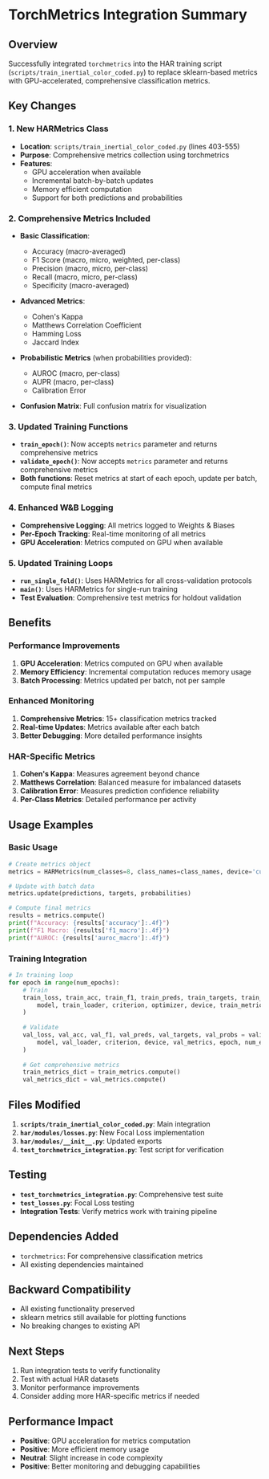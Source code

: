 # TorchMetrics Integration Summary

## Overview
Successfully integrated `torchmetrics` into the HAR training script (`scripts/train_inertial_color_coded.py`) to replace sklearn-based metrics with GPU-accelerated, comprehensive classification metrics.

## Key Changes

### 1. New HARMetrics Class
- **Location**: `scripts/train_inertial_color_coded.py` (lines 403-555)
- **Purpose**: Comprehensive metrics collection using torchmetrics
- **Features**:
  - GPU acceleration when available
  - Incremental batch-by-batch updates
  - Memory efficient computation
  - Support for both predictions and probabilities

### 2. Comprehensive Metrics Included
- **Basic Classification**:
  - Accuracy (macro-averaged)
  - F1 Score (macro, micro, weighted, per-class)
  - Precision (macro, micro, per-class)
  - Recall (macro, micro, per-class)
  - Specificity (macro-averaged)

- **Advanced Metrics**:
  - Cohen's Kappa
  - Matthews Correlation Coefficient
  - Hamming Loss
  - Jaccard Index

- **Probabilistic Metrics** (when probabilities provided):
  - AUROC (macro, per-class)
  - AUPR (macro, per-class)
  - Calibration Error

- **Confusion Matrix**: Full confusion matrix for visualization

### 3. Updated Training Functions
- **`train_epoch()`**: Now accepts `metrics` parameter and returns comprehensive metrics
- **`validate_epoch()`**: Now accepts `metrics` parameter and returns comprehensive metrics
- **Both functions**: Reset metrics at start of each epoch, update per batch, compute final metrics

### 4. Enhanced W&B Logging
- **Comprehensive Logging**: All metrics logged to Weights & Biases
- **Per-Epoch Tracking**: Real-time monitoring of all metrics
- **GPU Acceleration**: Metrics computed on GPU when available

### 5. Updated Training Loops
- **`run_single_fold()`**: Uses HARMetrics for all cross-validation protocols
- **`main()`**: Uses HARMetrics for single-run training
- **Test Evaluation**: Comprehensive test metrics for holdout validation

## Benefits

### Performance Improvements
1. **GPU Acceleration**: Metrics computed on GPU when available
2. **Memory Efficiency**: Incremental computation reduces memory usage
3. **Batch Processing**: Metrics updated per batch, not per sample

### Enhanced Monitoring
1. **Comprehensive Metrics**: 15+ classification metrics tracked
2. **Real-time Updates**: Metrics available after each batch
3. **Better Debugging**: More detailed performance insights

### HAR-Specific Metrics
1. **Cohen's Kappa**: Measures agreement beyond chance
2. **Matthews Correlation**: Balanced measure for imbalanced datasets
3. **Calibration Error**: Measures prediction confidence reliability
4. **Per-Class Metrics**: Detailed performance per activity

## Usage Examples

### Basic Usage
```python
# Create metrics object
metrics = HARMetrics(num_classes=8, class_names=class_names, device='cuda')

# Update with batch data
metrics.update(predictions, targets, probabilities)

# Compute final metrics
results = metrics.compute()
print(f"Accuracy: {results['accuracy']:.4f}")
print(f"F1 Macro: {results['f1_macro']:.4f}")
print(f"AUROC: {results['auroc_macro']:.4f}")
```

### Training Integration
```python
# In training loop
for epoch in range(num_epochs):
    # Train
    train_loss, train_acc, train_f1, train_preds, train_targets, train_probs = train_epoch(
        model, train_loader, criterion, optimizer, device, train_metrics, epoch, num_epochs
    )
    
    # Validate
    val_loss, val_acc, val_f1, val_preds, val_targets, val_probs = validate_epoch(
        model, val_loader, criterion, device, val_metrics, epoch, num_epochs
    )
    
    # Get comprehensive metrics
    train_metrics_dict = train_metrics.compute()
    val_metrics_dict = val_metrics.compute()
```

## Files Modified
1. **`scripts/train_inertial_color_coded.py`**: Main integration
2. **`har/modules/losses.py`**: New Focal Loss implementation
3. **`har/modules/__init__.py`**: Updated exports
4. **`test_torchmetrics_integration.py`**: Test script for verification

## Testing
- **`test_torchmetrics_integration.py`**: Comprehensive test suite
- **`test_losses.py`**: Focal Loss testing
- **Integration Tests**: Verify metrics work with training pipeline

## Dependencies Added
- `torchmetrics`: For comprehensive classification metrics
- All existing dependencies maintained

## Backward Compatibility
- All existing functionality preserved
- sklearn metrics still available for plotting functions
- No breaking changes to existing API

## Next Steps
1. Run integration tests to verify functionality
2. Test with actual HAR datasets
3. Monitor performance improvements
4. Consider adding more HAR-specific metrics if needed

## Performance Impact
- **Positive**: GPU acceleration for metrics computation
- **Positive**: More efficient memory usage
- **Neutral**: Slight increase in code complexity
- **Positive**: Better monitoring and debugging capabilities
